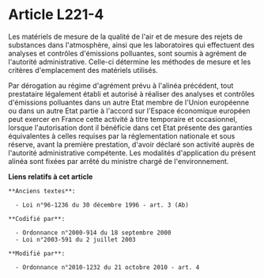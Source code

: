 # Article L221-4

Les matériels de mesure de la qualité de l'air et de mesure des rejets de substances dans l'atmosphère, ainsi que les
laboratoires qui effectuent des analyses et contrôles d'émissions polluantes, sont soumis à agrément de l'autorité
administrative. Celle-ci détermine les méthodes de mesure et les critères d'emplacement des matériels utilisés.

Par dérogation au régime d'agrément prévu à l'alinéa précédent, tout prestataire légalement établi et autorisé à réaliser des
analyses et contrôles d'émissions polluantes dans un autre Etat membre de l'Union européenne ou dans un autre Etat partie à
l'accord sur l'Espace économique européen peut exercer en France cette activité à titre temporaire et occasionnel, lorsque
l'autorisation dont il bénéficie dans cet Etat présente des garanties équivalentes à celles requises par la réglementation
nationale et sous réserve, avant la première prestation, d'avoir déclaré son activité auprès de l'autorité administrative
compétente. Les modalités d'application du présent alinéa sont fixées par arrêté du ministre chargé de l'environnement.

**Liens relatifs à cet article**

	**Anciens textes**:

	  - Loi n°96-1236 du 30 décembre 1996 - art. 3 (Ab)

	**Codifié par**:

	  - Ordonnance n°2000-914 du 18 septembre 2000
	  - Loi n°2003-591 du 2 juillet 2003

	**Modifié par**:

	  - Ordonnance n°2010-1232 du 21 octobre 2010 - art. 4
